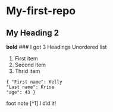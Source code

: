  #  My-first-repo  
 ##  My Heading 2
**bold**  ###  I got 3 Headings
  Unordered list 
1. First item
2. Second item
3. Thrid item
  ```
{ "First name": Kelly
"Last name": Krise
"age": 43 }
```
foot note  [^1] 
I did it!


 
